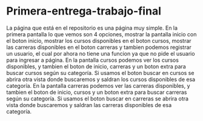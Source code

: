 # Primera-entrega-trabajo-final
La página que está en el repositorio es una página muy simple.
En la primera pantalla lo que vemos son 4 opciones, mostrar la pantalla inicio con el boton inicio, mostrar los cursos disponibles en el boton cursos, mostrar las carreras disponibles en el boton carreras y tambien podemos registrar un usuario, el cual por ahora no tiene una funcion ya que no pide el usuario para ingresar a página.
En la pantalla cursos podemos ver los cursos disponibles, y tambien el boton de inicio, carreras y un boton extra para buscar cursos según su categoría.
Si usamos el boton buscar en cursos se abrira otra vista donde buscaremos y saldran los cursos disponibles de esa categoría.
En la pantalla carreras podemos ver las carreras disponibles, y tambien el boton de inicio, cursos y un boton extra para buscar carreras según su categoría.
Si usamos el boton buscar en carreras se abrira otra vista donde buscaremos y saldran las carreras disponibles de esa categoría.
